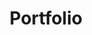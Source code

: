 ---
title: Portfolio
layout: category
permalink: /portfolio/
taxonomy: Portfolio
entries_layout: grid
classes: wide
---